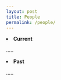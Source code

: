 ```yaml
---
layout: post
title: People
permalink: /people/
---
```



<li><strong>Current</strong></li>

.....

<li><strong>Past</strong></li>

.....